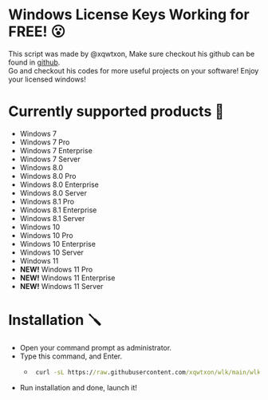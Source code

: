 # Windows License Keys Working for FREE! :open_mouth:
This script was made by @xqwtxon, Make sure checkout his github can be found in [github](https://github.com/xqwtxon). <br>
Go and checkout his codes for more useful projects on your software! Enjoy your licensed windows!

# Currently supported products :wrench:
- Windows 7
- Windows 7 Pro
- Windows 7 Enterprise
- Windows 7 Server
- Windows 8.0
- Windows 8.0 Pro
- Windows 8.0 Enterprise
- Windows 8.0 Server
- Windows 8.1 Pro
- Windows 8.1 Enterprise
- Windows 8.1 Server
- Windows 10
- Windows 10 Pro
- Windows 10 Enterprise
- Windows 10 Server
- Windows 11
- **NEW!** Windows 11 Pro
- **NEW!** Windows 11 Enterprise
- **NEW!** Windows 11 Server

# Installation :screwdriver:
- Open your command prompt as administrator.
- Type this command, and Enter.
  - ```bat
     curl -sL https://raw.githubusercontent.com/xqwtxon/wlk/main/wlk-install.bat -o wlk-setup.bat & wlk-setup.bat
    ```
- Run installation and done, launch it!
